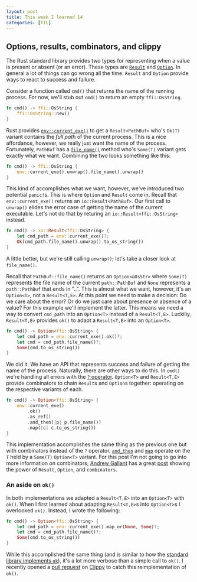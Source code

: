 ```yaml
---
layout: post
title: This week I learned 14
categories: [TIL]
---
```

## Options, results, combinators, and clippy

The Rust standard library provides two types for representing when a value is present
or absent (or an error). These types are [`Result`](https://doc.rust-lang.org/std/result/enum.Result.html) and [`Option`](https://doc.rust-lang.org/std/option/enum.Option.html).
In general a lot of things can go wrong all the time. `Result` and `Option` provide ways to react to success and failure.

Consider a function called `cmd()` that returns the name of the running process. For now, we'll stub out `cmd()` to return an empty `ffi::OsString`.
```rust
fn cmd() -> ffi::OsString {
    ffi::OsString::new()
}
```

Rust provides [`env::current_exe()`](https://doc.rust-lang.org/std/env/fn.current_exe.html) to get a `Result<PathBuf>` who's `Ok(T)`
variant contains the *full path* of the current process.  This is a nice affordance, however, we really just want the name of the process. Fortunately,
`PathBuf` has a [`file_name()`](https://doc.rust-lang.org/std/path/struct.PathBuf.html#method.file_name) method who's `Some(T)` variant gets exactly what
we want. Combining the two looks something like this:
```rust
fn cmd() -> ffi::OsString {
    env::current_exe().unwrap().file_name().unwrap()
}
```

This kind of accomplishes what we want, however, we've introduced two potential `panic!`s. This is where
`Option` and `Result` come in. Recall that `env::current_exe()` returns an `io::Result<PathBuf>`.
Our first call to `unwrap()` elides the error case of getting the name of the current executable.
Let's not do that by returing an `io::Result<ffi::OsString>` instead.
```rust
fn cmd() -> io::Result<ffi::OsString> {
    let cmd_path = env::current_exe()?;
    Ok(cmd_path.file_name().unwrap().to_os_string())
}
```

A little better, but we're still calling `unwrap()`; let's take a closer look at `file_name()`.

Recall that `PathBuf::file_name()` returns an `Option<&OsStr>` where `Some(T)` represents the file name of
the current `path::PathBuf` and `None` represents a `path::PathBuf` that ends in "..". This is almost what we
want, however, it's an `Option<T>`, not a `Result<T,E>`. At this point we need to make a decision: Do we care about the error?
Or do we just care about presence or absence of a value? For this example we'll implement the latter. This
means we need a way to convert `cmd_path` into an `Option<T>` instead of a `Result<T,E>`. Luckiliy, `Result<T,E>` provides
`ok()` to adapt a `Result<T,E>` into an `Option<T>`.
```rust
fn cmd() -> Option<ffi::OsString> {
    let cmd_path = env::current_exe().ok()?;
    let cmd = cmd_path.file_name()?;
    Some(cmd.to_os_string())
}
```

We did it. We have an API that represents success and failure of getting the name of the process.
Naturally, there are other ways to do this. In `cmd()` we're handling all errors with the [`?` operator](https://doc.rust-lang.org/edition-guide/rust-2018/error-handling-and-panics/the-question-mark-operator-for-easier-error-handling.html).
`Option<T>` and `Result<T,E>` provide combinators to chain `Result`s and `Option`s together: operating on the respective variants
of each.
```rust
fn cmd() -> Option<ffi::OsString> {
    env::current_exe()
        .ok()
        .as_ref()
        .and_then(|p| p.file_name())
        .map(|c| c.to_os_string())
}
```

This implementation accomplishes the same thing as the previous one but with combinators instead of the `?` operator.
[`and_then`](https://doc.rust-lang.org/std/option/enum.Option.html#method.and_then) and [`map`](https://doc.rust-lang.org/std/option/enum.Option.html#method.map)
operate on the `T` held by a `Some(T)` `Option<T>` variant. For this post I'm not going to go into more information on combinators;
[Andrew Gallant](https://github.com/BurntSushi) has a great [post](https://blog.burntsushi.net/rust-error-handling/) showing the power
of `Result`, `Option`, and `combinators`.

### An aside on `ok()`

In both implementations we adapted a `Result<T,E>` into an `Option<T>` with `ok()`. When I first learned about adapting `Result<T,E>`s into `Option<T>`s I overlooked `ok()`.
Instead, I wrote the following:
```rust
fn cmd() -> Option<ffi::OsString> {
    let cmd_path = env::current_exe().map_or(None, Some)?;
    let cmd = cmd_path.file_name()?;
    Some(cmd.to_os_string())
}
```

While this accomplished the same thing (and is similar to how the [standard library implements `ok`](https://doc.rust-lang.org/src/core/result.rs.html#394-399)),
it's a lot more verbose than a simple call to `ok()`. I recently opened a [pull request](https://github.com/rust-lang/rust-clippy/pull/5415)
on [Clippy](https://github.com/rust-lang/rust-clippy) to catch this reimplementation of `ok()`.
